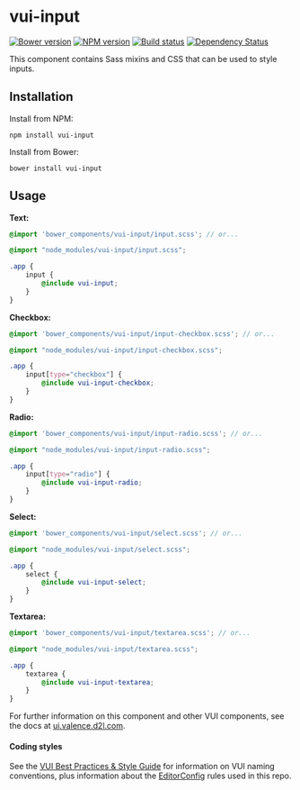 # vui-input
[![Bower version][bower-image]][bower-url]
[![NPM version][npm-image]][npm-url]
[![Build status][ci-image]][ci-url]
[![Dependency Status][dependencies-image]][dependencies-url]

This component contains Sass mixins and CSS that can be used to style inputs.

## Installation

Install from NPM:
```shell
npm install vui-input
```

Install from Bower:
```shell
bower install vui-input
```

## Usage

**Text:**

```scss
@import 'bower_components/vui-input/input.scss'; // or...

@import "node_modules/vui-input/input.scss";

.app {
	input {
		@include vui-input;
	}
}
```

**Checkbox:**

```scss
@import 'bower_components/vui-input/input-checkbox.scss'; // or...

@import "node_modules/vui-input/input-checkbox.scss";

.app {
	input[type="checkbox"] {
		@include vui-input-checkbox;
	}
}
```

**Radio:**

```scss
@import 'bower_components/vui-input/input-radio.scss'; // or...

@import "node_modules/vui-input/input-radio.scss";

.app {
	input[type="radio"] {
		@include vui-input-radio;
	}
}
```

**Select:**

```scss
@import 'bower_components/vui-input/select.scss'; // or...

@import "node_modules/vui-input/select.scss";

.app {
	select {
		@include vui-input-select;
	}
}
```

**Textarea:**

```scss
@import 'bower_components/vui-input/textarea.scss'; // or...

@import "node_modules/vui-input/textarea.scss";

.app {
	textarea {
		@include vui-input-textarea;
	}
}
```

For further information on this component and other VUI components, see the docs at [ui.valence.d2l.com](http://ui.valence.d2l.com/).

#### Coding styles
See the [VUI Best Practices & Style Guide](https://github.com/Brightspace/valence-ui-docs/wiki/Best-Practices-&-Style-Guide) for information on VUI naming conventions, plus information about the [EditorConfig](http://editorconfig.org) rules used in this repo.

[bower-url]: http://bower.io/search/?q=vui-input
[bower-image]: https://img.shields.io/bower/v/vui-input.svg
[npm-url]: https://npmjs.org/package/vui-input
[npm-image]: https://img.shields.io/npm/v/vui-input.svg
[ci-url]: https://travis-ci.org/Brightspace/valence-ui-input
[ci-image]: https://img.shields.io/travis-ci/Brightspace/valence-ui-input.svg
[dependencies-url]: https://david-dm.org/brightspace/valence-ui-input
[dependencies-image]: https://img.shields.io/david/Brightspace/valence-ui-input.svg
